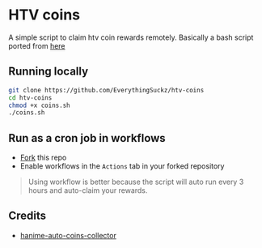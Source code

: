 # HTV coins
A simple script to claim htv coin rewards remotely. Basically a bash script ported from [here](#credits)

## Running locally
```sh
git clone https://github.com/EverythingSuckz/htv-coins
cd htv-coins
chmod +x coins.sh
./coins.sh
```
## Run as a cron job in workflows

- [Fork](https://github.com/EverythingSuckz/htv-coins/fork) this repo
- Enable workflows in the `Actions` tab in your forked repository
> Using workflow is better because the script will auto run every 3 hours and auto-claim your rewards.

## Credits
- [hanime-auto-coins-collector](https://github.com/WeaveAche/hanime-auto-coins-collector)